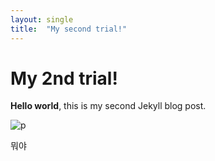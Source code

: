 ```yaml
---
layout: single
title:  "My second trial!"
---
```


# My 2nd trial!

**Hello world**, this is my second Jekyll blog post.


![p](/Users/soeui/Documents/GitHub/soeuii.github.io/images/2022-03-07-second/p.png)

뭐야
